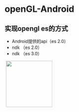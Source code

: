 # openGL-Android
## 实现opengl es的方式
* Android提供的api（es 2.0）
* ndk （es 2.0）
* ndk （es 3.0）
<div>
  <img src="https://github.com/GitHub-bigT/openGL-Android/images/vaovbo1.jpg" width="150px"/>
</div>
